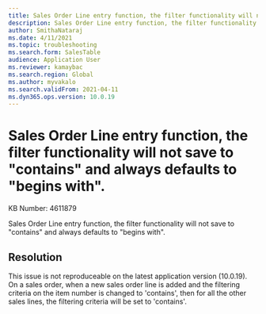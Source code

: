 ```yaml
---
title: Sales Order Line entry function, the filter functionality will not save to "contains" and always defaults to "begins with". 
description: Sales Order Line entry function, the filter functionality will not save to "contains" and always defaults to "begins with". 
author: SmithaNataraj
ms.date: 4/11/2021
ms.topic: troubleshooting
ms.search.form: SalesTable
audience: Application User
ms.reviewer: kamaybac
ms.search.region: Global
ms.author: myvakalo
ms.search.validFrom: 2021-04-11
ms.dyn365.ops.version: 10.0.19
---
```


# Sales Order Line entry function, the filter functionality will not save to "contains" and always defaults to "begins with". 

KB Number: 4611879

Sales Order Line entry function, the filter functionality will not save to "contains" and always defaults to "begins with".
 


## Resolution
This issue is not reproduceable on the latest application version (10.0.19). On a sales order, when a new sales order line is added and the filtering criteria on the item number is changed to 'contains', then for all the other sales lines, the filtering criteria will be set to 'contains'. 


